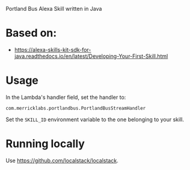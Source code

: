 Portland Bus Alexa Skill written in Java

# Based on:
- https://alexa-skills-kit-sdk-for-java.readthedocs.io/en/latest/Developing-Your-First-Skill.html

# Usage

In the Lambda's handler field, set the handler to: 
```
com.merricklabs.portlandbus.PortlandBusStreamHandler
```

Set the `SKILL_ID` environment variable to the one belonging to your skill.

# Running locally

Use https://github.com/localstack/localstack.